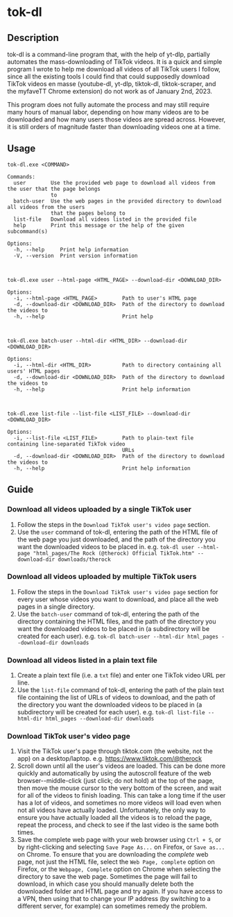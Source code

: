 # tok-dl

## Description

tok-dl is a command-line program that, with the help of yt-dlp, partially automates the mass-downloading of TikTok videos. It is a quick and simple program I wrote to help me download all videos of all TikTok users I follow, since all the existing tools I could find that could supposedly download TikTok videos en masse (youtube-dl, yt-dlp, tiktok-dl, tiktok-scraper, and the myfaveTT Chrome extension) do not work as of January 2nd, 2023.

This program does not fully automate the process and may still require many hours of manual labor, depending on how many videos are to be downloaded and how many users those videos are spread across. However, it is still orders of magnitude faster than downloading videos one at a time.

## Usage
```
tok-dl.exe <COMMAND>

Commands:
  user        Use the provided web page to download all videos from the user that the page belongs
              to
  batch-user  Use the web pages in the provided directory to download all videos from the users
              that the pages belong to
  list-file   Download all videos listed in the provided file
  help        Print this message or the help of the given subcommand(s)

Options:
  -h, --help     Print help information
  -V, --version  Print version information



tok-dl.exe user --html-page <HTML_PAGE> --download-dir <DOWNLOAD_DIR>

Options:
  -i, --html-page <HTML_PAGE>        Path to user's HTML page
  -d, --download-dir <DOWNLOAD_DIR>  Path of the directory to download the videos to
  -h, --help                         Print help 



tok-dl.exe batch-user --html-dir <HTML_DIR> --download-dir <DOWNLOAD_DIR>

Options:
  -i, --html-dir <HTML_DIR>          Path to directory containing all users' HTML pages       
  -d, --download-dir <DOWNLOAD_DIR>  Path of the directory to download the videos to
  -h, --help                         Print help information



tok-dl.exe list-file --list-file <LIST_FILE> --download-dir <DOWNLOAD_DIR>

Options:
  -i, --list-file <LIST_FILE>        Path to plain-text file containing line-separated TikTok video
                                     URLs
  -d, --download-dir <DOWNLOAD_DIR>  Path of the directory to download the videos to
  -h, --help                         Print help information
```

## Guide

### Download all videos uploaded by a single TikTok user
1. Follow the steps in the `Download TikTok user's video page` section.
2. Use the `user` command of tok-dl, entering the path of the HTML file of the web page you just downloaded, and the path of the directory you want the downloaded videos to be placed in. e.g. `tok-dl user --html-page "html_pages/The Rock (@therock) Official TikTok.htm" --download-dir downloads/therock`

### Download all videos uploaded by multiple TikTok users
1. Follow the steps in the `Download TikTok user's video page` section for every user whose videos you want to download, and place all the web pages in a single directory.
2. Use the `batch-user` command of tok-dl, entering the path of the directory containing the HTML files, and the path of the directory you want the downloaded videos to be placed in (a subdirectory will be created for each user). e.g. `tok-dl batch-user --html-dir html_pages --download-dir downloads`

### Download all videos listed in a plain text file
1. Create a plain text file (i.e. a `txt` file) and enter one TikTok video URL per line.
2. Use the `list-file` command of tok-dl, entering the path of the plain text file containing the list of URLs of videos to download, and the path of the directory you want the downloaded videos to be placed in (a subdirectory will be created for each user). e.g. `tok-dl list-file --html-dir html_pages --download-dir downloads`

### Download TikTok user's video page
1. Visit the TikTok user's page through tiktok.com (the website, not the app) on a desktop/laptop. e.g. https://www.tiktok.com/@therock
2. Scroll down until all the user's videos are loaded. This can be done more quickly and automatically by using the autoscroll feature of the web browser--middle-click (just click; do not hold) at the top of the page, then move the mouse cursor to the very bottom of the screen, and wait for all of the videos to finish loading. This can take a long time if the user has a lot of videos, and sometimes no more videos will load even when not all videos have actually loaded. Unfortunately, the only way to ensure you have actually loaded all the videos is to reload the page, repeat the process, and check to see if the last video is the same both times.
3. Save the complete web page with your web browser using `Ctrl + S`, or by right-clicking and selecting `Save Page As...` on Firefox, or `Save as...` on Chrome. To ensure that you are downloading the _complete_ web page, not just the HTML file, select the `Web Page, complete` option on Firefox, or the `Webpage, Complete` option on Chrome when selecting the directory to save the web page. Sometimes the page will fail to download, in which case you should manually delete both the downloaded folder and HTML page and try again. If you have access to a VPN, then using that to change your IP address (by switching to a different server, for example) can sometimes remedy the problem.
